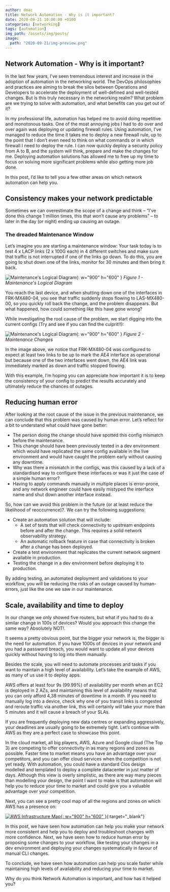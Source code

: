 ```yaml
---
author: dmac
title: Network Automation - Why is it important?
date: 2020-09-21 10:00:00 +0100
categories: [networking]
tags: [automation]
img_path: /assets/img/posts/
image: 
  path: "2020-09-21/img-preview.png"
---
```


## Network Automation - Why is it important?

In the last few years, I’ve seen tremendous interest and increase in the adoption of automation in the networking world. The DevOps philosophies and practices are aiming to break the silos between Operations and Developers to accelerate the deployment of well-defined and well-tested changes. But is this truly necessary in the networking realm? What problem are we trying to solve with automation, and what benefits can you get out of it?

In my professional life, automation has helped me to avoid doing repetitive and monotonous tasks. One of the most annoying jobs I had to do over and over again was deploying or updating firewall rules. Using automation, I’ve managed to reduce the time it takes me to deploy a new firewall rule, up to the point that I don’t even need to think on what commands or in which firewall I need to deploy the rule. I can now quickly deploy a security policy from A to B, and the system will think, prepare and make the changes for me. Deploying automation solutions has allowed me to free up my time to focus on solving more significant problems while also getting more job done.

In this post, I’d like to tell you a few other areas on which network automation can help you.

## Consistency makes your network predictable

Sometimes we can overestimate the scope of a change and think – “I’ve done this change 1 million times, this that won’t cause any problems” – to later in the day (or night) ending up causing an outage.

### The dreaded Maintenance Window

Let’s imagine you are starting a maintenance window: Your task today is to test 4 x LACP links (2 x 100G each) in 4 different switches and make sure that traffic is not interrupted if one of the links go down. To do this, you are going to shut down one of the links, monitor for 30 minutes and then bring it back.

![Maintenance's Logical Diagram](2020-09-21/fig1-maintenance-logical-diagram.png){: w="900" h="600" }
_Figure 1 - Maintenance's Logical Diagram_

You reach the last device, and when shutting down one of the interfaces in FRK-MX480-04, you see that traffic suddenly stops flowing to LAS-MX480-00, so you quickly roll back the change, and the problem disappears. But what happened, how could something like this have gone wrong?

While investigating the root cause of the problem, we start digging into the current configs (Try and see if you can find the culprit!!):

![Maintenance's Logical Diagram](2020-09-21/fig2-maintenance-changes.png){: w="900" h="600" }
_Figure 2 - Maintenance Changes_

In the image above, we notice that FRK-MX480-04 was configured to expect at least two links to be up to mark the AE4 interface as operational but because one of the two interfaces went down, the AE4 link was immediately marked as down and traffic stopped flowing.

With this example, I’m hoping you can appreciate how important it is to keep the consistency of your config to predict the results accurately and ultimately reduce the chances of outages.

## Reducing human error

After looking at the root cause of the issue in the previous maintenance, we can conclude that this problem was caused by human error. Let’s reflect for a bit to understand what could have gone better:

- The person doing the change should have spotted this config mismatch before the maintenance.
- This change should have been previously tested in a dev environment which would have replicated the same config available in the live environment and would have caught the problem early without causing any downtime.
- Why was there a mismatch in the configs, was this caused by a lack of a standardised way to configure these interfaces or was it just the case of a simple human error?
- Having to apply commands manually in multiple places is error-prone, and any network engineer could have easily mistyped the interface name and shut down another interface instead.

So, how can we avoid this problem in the future (or at least reduce the likelihood of reoccurrence)?. We can try the following suggestions:

- Create an automation solution that will include:
  - A set of tests that will check connectivity to upstream endpoints before and after the change. This requires a solid network observability strategy.
  - An automatic rollback feature in case that connectivity is broken after a change has been deployed.
- Create a test environment that replicates the current network segment available in production.
- Testing the change in a dev environment before deploying it to production.

By adding testing, an automated deployment and validations to your workflow, you will be reducing the risks of an outage caused by human-errors, just like the one we saw in our maintenance.

## Scale, availability and time to deploy

In our change we only showed five routers, but what if you had to do a similar change in 100s of devices? Would you approach this change the same way? Absolutely NOT!.

It seems a pretty obvious point, but the bigger your network is, the bigger is the need for automation. If you have 1000s of devices in your network and you had a password breach, you would want to update all your devices quickly without having to log into them manually.

Besides the scale, you will need to automate processes and tasks if you want to maintain a high level of availability. Let’s take the example of AWS, as many of us use it to deploy apps.

AWS offers at least four 9s (99.99%) of availability per month when an EC2 is deployed in 2 AZs, and maintaining this level of availability means that you can only afford 4,38 minutes of downtime in a month. If you need to manually log into a device, check why one of you transit links is congested and reroute traffic via another link, this will certainly will take your more than 5 minutes and it will cause a breach of your SLAs.

If you are frequently deploying new data centres or expanding aggressively, your deadlines are usually going to be extremely tight. Let’s continue with AWS as they are a perfect case to showcase this point.

In the cloud market, all big players, AWS, Azure and Google cloud (The Top 3) are competing to offer connectivity in as many regions and zones as possible. Faster time to market means you have an advantage over your competitors, and you can offer cloud services when the competition is not yet ready. With automation, you could have a standard Clos design modelled and templated to deploy a complete datacenter in just matter of days. Although this view is overly simplistic, as there are way many pieces than modelling your design, the point I want to make is that automation will help you to reduce your time to market and could give you a valuable advantage over your competition.

Next, you can see a pretty cool map of all the regions and zones on which AWS has a presence on:

[![AWS Infrastructure Map](2020-09-21/fig3-aws-infrastrusture-map.jpg){: w="900" h="600" }](https://aws.amazon.com/about-aws/global-infrastructure/regions_az/){:target="_blank"}

In this post, we have seen how automation can help you make your network more consistent and help you to deploy and troubleshoot changes with more confidence. Next, we have seen how to reduce human error by proposing some changes to your workflow, like testing your changes in a dev environment and deploying your changes systematically in favour of manual CLI changes.

To conclude, we have seen how automation can help you scale faster while maintaining high levels of availability and reducing your time to market.

Why do you think Network Automation is important, and how has it helped you?
